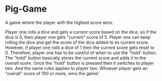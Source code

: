 # Pig-Game
A game where the player with the highest score wins. 

Player one rolls a dice and gets a current score based on the dice, so if the dice is 5, then player one gets "current" score of 5. Player one can keep rolling the
dice and get the score of the dice added to its current score. However, if player one rolls a dice of 1 then the current score gets reset to 0. Therefore, player one
has to be careful of when to use the "hold" button. The "hold" button basically stores the current score and adds it to the overall score. Once the "hold" button is pressed then it switches to player two. And the same rules applies to player two. Whoever player gets an "overall" score of 100 or more, wins the game!
